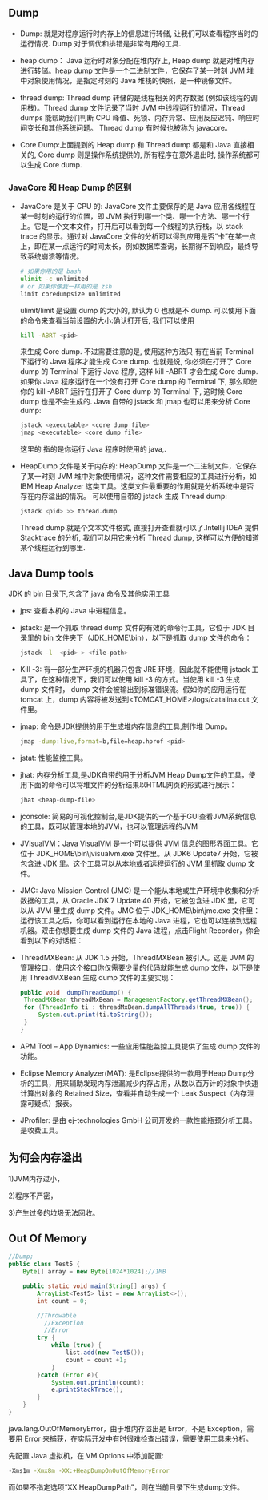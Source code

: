 ## Dump

- Dump: 就是对程序运行时内存上的信息进行转储, 让我们可以查看程序当时的运行情况. Dump 对于调优和排错是非常有用的工具.

- heap dump： Java 运行时对象分配在堆内存上, Heap dump 就是对堆内存进行转储。heap dump 文件是一个二进制文件，它保存了某一时刻 JVM 堆中对象使用情况，是指定时刻的 Java 堆栈的快照，是一种镜像文件。

- thread dump: Thread dump 转储的是线程相关的内存数据 (例如该线程的调用栈)。Thread dump 文件记录了当时 JVM 中线程运行的情况，Thread dumps 能帮助我们判断 CPU 峰值、死锁、内存异常、应用反应迟钝、响应时间变长和其他系统问题。 Thread dump 有时候也被称为 javacore。

- Core Dump:上面提到的 Heap dump 和 Thread dump 都是和 Java 直接相关的, Core dump 则是操作系统提供的, 所有程序在意外退出时, 操作系统都可以生成 Core dump.

### JavaCore 和 Heap Dump 的区别

- JavaCore 是关于 CPU 的:
  JavaCore 文件主要保存的是 Java 应用各线程在某一时刻的运行的位置，即 JVM 执行到哪一个类、哪一个方法、哪一个行上。它是一个文本文件，打开后可以看到每一个线程的执行栈，以 stack trace 的显示。通过对 JavaCore 文件的分析可以得到应用是否“卡”在某一点上，即在某一点运行的时间太长，例如数据库查询，长期得不到响应，最终导致系统崩溃等情况。
  ```sh
  # 如果你用的是 bash
  ulimit -c unlimited
  # or 如果你像我一样用的是 zsh
  limit coredumpsize unlimited
  ```
  ulimit/limit 是设置 dump 的大小的, 默认为 0 也就是不 dump. 可以使用下面的命令来查看当前设置的大小:确认打开后, 我们可以使用
  ````sh
  kill -ABRT <pid> 
  ````
  来生成 Core dump. 不过需要注意的是, 使用这种方法只 有在当前 Terminal 下运行的 Java 程序才能生成 Core dump. 也就是说, 你必须在打开了 Core dump 的 Terminal 下运行 Java 程序, 这样 kill -ABRT <pid> 才会生成 Core dump. 如果你 Java 程序运行在一个没有打开 Core dump 的 Terminal 下, 那么即使你的 kill -ABRT <pid> 运行在打开了 Core dump 的 Terminal 下, 这时候 Core dump 也是不会生成的.
  Java 自带的 jstack 和 jmap 也可以用来分析 Core dump:
  ````sh
  jstack <executable> <core dump file>
  jmap <executable> <core dump file>
  ````
  这里的 <executable> 指的是你运行 Java 程序时使用的 java,.

- HeapDump 文件是关于内存的:
  HeapDump 文件是一个二进制文件，它保存了某一时刻 JVM 堆中对象使用情况，这种文件需要相应的工具进行分析，如 IBM Heap Analyzer 这类工具。这类文件最重要的作用就是分析系统中是否存在内存溢出的情况。
  可以使用自带的 jstack 生成 Thread dump:
  ````sh
  jstack <pid> >> thread.dump
  ````
  Thread dump 就是个文本文件格式, 直接打开查看就可以了.Intellij IDEA 提供 Stacktrace 的分析, 我们可以用它来分析 Thread dump, 这样可以方便的知道某个线程运行到哪里.

## Java Dump tools

JDK 的 bin 目彔下,包含了 java 命令及其他实用工具

- jps: 查看本机的 Java 中进程信息。

- jstack: 是一个抓取 thread dump 文件的有效的命令行工具，它位于 JDK 目录里的 bin 文件夹下（JDK_HOME\bin），以下是抓取 dump 文件的命令：
  ````sh
  jstack -l  <pid> > <file-path>
  ````

- Kill -3: 有一部分生产环境的机器只包含 JRE 环境，因此就不能使用 jstack 工具了，在这种情况下，我们可以使用 kill -3 的方式。当使用 kill -3 生成 dump 文件时，
   dump 文件会被输出到标准错误流。假如你的应用运行在 tomcat 上，dump 内容将被发送到<TOMCAT_HOME>/logs/catalina.out 文件里。

- jmap: 命令是JDK提供的用于生成堆内存信息的工具,制作堆 Dump。
  ````sh
  jmap -dump:live,format=b,file=heap.hprof <pid>
  ````

- jstat: 性能监控工具。

- jhat: 内存分析工具,是JDK自带的用于分析JVM Heap Dump文件的工具，使用下面的命令可以将堆文件的分析结果以HTML网页的形式进行展示：
  ````sh
  jhat <heap-dump-file>
  ````
  
- jconsole: 简易的可视化控制台,是JDK提供的一个基于GUI查看JVM系统信息的工具，既可以管理本地的JVM，也可以管理远程的JVM

- JVisualVM：Java VisualVM 是一个可以提供 JVM 信息的图形界面工具。它位于 JDK_HOME\bin\jvisualvm.exe 文件里。从 JDK6 Update7 开始，它被包含进 JDK 里。这个工具可以从本地或者远程运行的 JVM 里抓取 dump 文件。

- JMC: Java Mission Control (JMC) 是一个能从本地或生产环境中收集和分析数据的工具，从 Oracle JDK 7 Update 40 开始，它被包含进 JDK 里，它可以从 JVM 里生成 dump 文件。JMC 位于 JDK_HOME\bin\jmc.exe 文件里：运行该工具之后，你可以看到运行在本地的 Java 进程，它也可以连接到远程机器。双击你想要生成 dump 文件的 Java 进程，点击Flight Recorder，你会看到以下的对话框：

- ThreadMXBean: 从 JDK 1.5 开始，ThreadMXBean 被引入。这是 JVM 的管理接口，使用这个接口你仅需要少量的代码就能生成 dump 文件，以下是使用 ThreadMXBean 生成 dump 文件的主要实现：
  ````java
  public void  dumpThreadDump() {
   ThreadMXBean threadMxBean = ManagementFactory.getThreadMXBean();
   for (ThreadInfo ti : threadMxBean.dumpAllThreads(true, true)) {
       System.out.print(ti.toString());
   }
  }
  ````

- APM Tool – App Dynamics: 一些应用性能监控工具提供了生成 dump 文件的功能。

- Eclipse Memory Analyzer(MAT): 是Eclipse提供的一款用于Heap Dump分析的工具，用来辅助发现内存泄漏减少内存占用，从数以百万计的对象中快速计算出对象的 Retained Size，查看并自动生成一个 Leak Suspect（内存泄露可疑点）报表。

- JProfiler: 是由 ej-technologies GmbH 公司开发的一款性能瓶颈分析工具。是收费工具。

## 为何会内存溢出
1)JVM内存过小，

2)程序不严密，

3)产生过多的垃圾无法回收。

## Out Of Memory
````java
//Dump;
public class Test5 {
    Byte[] array = new Byte[1024*1024];//1MB

    public static void main(String[] args) {
        ArrayList<Test5> list = new ArrayList<>();
        int count = 0;

        //Throwable
          //Exception
          //Error
        try {
            while (true) {
                list.add(new Test5());
                count = count +1;
            }
        }catch (Error e){
            System.out.println(count);
            e.printStackTrace();
        }
    }
}
````

java.lang.OutOfMemoryError，由于堆内存溢出是 Error，不是 Exception，需要用 Error 来捕获，在实际开发中有时很难检查出错误，需要使用工具来分析。

先配置 Java 虚拟机，在 VM Options 中添加配置:
````sh
-Xms1m -Xmx8m -XX:+HeapDumpOnOutOfMemoryError
````
而如果不指定选项“XX:HeapDumpPath”，则在当前目录下生成dump文件。
